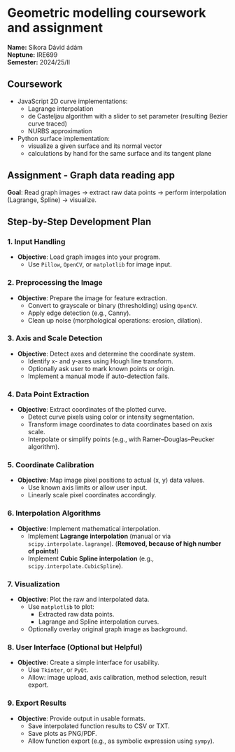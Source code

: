 # Geometric modelling coursework and assignment
**Name:** Sikora Dávid ádám \
**Neptune:** IRE699 \
**Semester:** 2024/25/II

## Coursework
* JavaScript 2D curve implementations:
    * Lagrange interpolation
    * de Casteljau algorithm with a slider to set parameter (resulting Bezier curve traced)
    * NURBS approximation
* Python surface implementation:
    * visualize a given surface and its normal vector
    * calculations by hand for the same surface and its tangent plane

## Assignment - Graph data reading app

**Goal**: Read graph images → extract raw data points → perform interpolation (Lagrange, Spline) → visualize.
## **Step-by-Step Development Plan**

### **1. Input Handling**
- **Objective**: Load graph images into your program.
  - Use `Pillow`, `OpenCV`, or `matplotlib` for image input.


### **2. Preprocessing the Image**
- **Objective**: Prepare the image for feature extraction.
  - Convert to grayscale or binary (thresholding) using `OpenCV`.
  - Apply edge detection (e.g., Canny).
  - Clean up noise (morphological operations: erosion, dilation).

### **3. Axis and Scale Detection**
- **Objective**: Detect axes and determine the coordinate system.
  - Identify x- and y-axes using Hough line transform.
  - Optionally ask user to mark known points or origin.
  - Implement a manual mode if auto-detection fails.

### **4. Data Point Extraction**
- **Objective**: Extract coordinates of the plotted curve.
  - Detect curve pixels using color or intensity segmentation.
  - Transform image coordinates to data coordinates based on axis scale.
  - Interpolate or simplify points (e.g., with Ramer–Douglas–Peucker algorithm).

### **5. Coordinate Calibration**
- **Objective**: Map image pixel positions to actual (x, y) data values.
  - Use known axis limits or allow user input.
  - Linearly scale pixel coordinates accordingly.

### **6. Interpolation Algorithms**
- **Objective**: Implement mathematical interpolation.
  - Implement **Lagrange interpolation** (manual or via `scipy.interpolate.lagrange`). (**Removed, because of high number of points!**)
  - Implement **Cubic Spline interpolation** (e.g., `scipy.interpolate.CubicSpline`).

### **7. Visualization**
- **Objective**: Plot the raw and interpolated data.
  - Use `matplotlib` to plot:
    - Extracted raw data points.
    - Lagrange and Spline interpolation curves.
  - Optionally overlay original graph image as background.

### **8. User Interface (Optional but Helpful)**
- **Objective**: Create a simple interface for usability.
  - Use `Tkinter`, or `PyQt`.
  - Allow: image upload, axis calibration, method selection, result export.

### **9. Export Results**
- **Objective**: Provide output in usable formats.
  - Save interpolated function results to CSV or TXT.
  - Save plots as PNG/PDF.
  - Allow function export (e.g., as symbolic expression using `sympy`).

